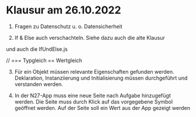 # Klausur am 26.10.2022

1. Fragen zu Datenschutz u. o. Datensicherheit

2. If & Else auch verschachteln. Siehe dazu auch die alte Klausur

und auch die IfUndElse.js

//  === Typgleich  == Wertgleich

3. Für ein Objekt müssen relevante Eigenschaften gefunden werden. Deklaration, Instanziierung und Initialisierung müssen durchgeführt und verstanden werden.

4. In der N27-App muss eine neue Seite nach Aufgabe hinzugefügt werden. Die Seite muss durch Klick auf das vorgegebene Symbol geöffnet werden. Auf der Seite soll ein Wert aus der App gezeigt werden
